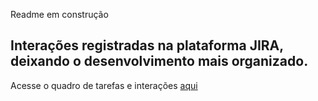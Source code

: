 Readme em construção
<h2>Interações registradas na plataforma JIRA, deixando o desenvolvimento mais organizado.</h2>
<p>Acesse o quadro de tarefas e interações <a href="https://paulomelos.atlassian.net/jira/core/projects/ALDTT/board?atlOrigin=eyJpIjoiNTY1NTMyZGZlY2VkNDc4MTgwYjZmZjFkZmIzYTRmN2MiLCJwIjoiaiJ9" target="_blank">
aqui</a></p>
